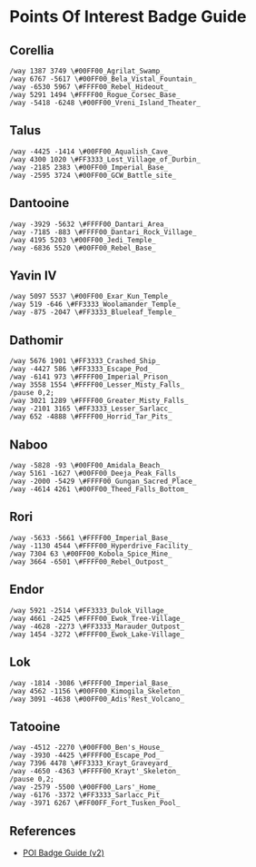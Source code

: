 # Points Of Interest Badge Guide

## Corellia

```text
/way 1387 3749 \#00FF00_Agrilat_Swamp_
/way 6767 -5617 \#00FF00_Bela_Vistal_Fountain_
/way -6530 5967 \#FFFF00_Rebel_Hideout_
/way 5291 1494 \#FFFF00_Rogue_Corsec_Base_
/way -5418 -6248 \#00FF00_Vreni_Island_Theater_
```

## Talus

```text
/way -4425 -1414 \#00FF00_Aqualish_Cave_
/way 4300 1020 \#FF3333_Lost_Village_of_Durbin_
/way -2185 2383 \#00FF00_Imperial_Base_
/way -2595 3724 \#00FF00_GCW_Battle_site_
```

## Dantooine

```text
/way -3929 -5632 \#FFFF00_Dantari_Area_
/way -7185 -883 \#FFFF00_Dantari_Rock_Village_
/way 4195 5203 \#00FF00_Jedi_Temple_
/way -6836 5520 \#00FF00_Rebel_Base_
```

## Yavin IV

```text
/way 5097 5537 \#00FF00_Exar_Kun_Temple_
/way 519 -646 \#FF3333_Woolamander_Temple_
/way -875 -2047 \#FF3333_Blueleaf_Temple_
```

## Dathomir

```text
/way 5676 1901 \#FF3333_Crashed_Ship_
/way -4427 586 \#FF3333_Escape_Pod_
/way -6141 973 \#FFFF00_Imperial_Prison_
/way 3558 1554 \#FFFF00_Lesser_Misty_Falls_
/pause 0,2;
/way 3021 1289 \#FFFF00_Greater_Misty_Falls_
/way -2101 3165 \#FF3333_Lesser_Sarlacc_
/way 652 -4888 \#FFFF00_Horrid_Tar_Pits_
```

## Naboo

```text
/way -5828 -93 \#00FF00_Amidala_Beach_
/way 5161 -1627 \#00FF00_Deeja_Peak_Falls_
/way -2000 -5429 \#FFFF00_Gungan_Sacred_Place_
/way -4614 4261 \#00FF00_Theed_Falls_Bottom_
```

## Rori

```text
/way -5633 -5661 \#FFFF00_Imperial_Base_
/way -1130 4544 \#FFFF00_Hyperdrive_Facility_
/way 7304 63 \#00FF00_Kobola_Spice_Mine_
/way 3664 -6501 \#FFFF00_Rebel_Outpost_
```

## Endor

```
/way 5921 -2514 \#FF3333_Dulok_Village_
/way 4661 -2425 \#FFFF00_Ewok_Tree-Village_
/way -4628 -2273 \#FF3333_Marauder_Outpost_
/way 1454 -3272 \#FFFF00_Ewok_Lake-Village_
```

## Lok

```text
/way -1814 -3086 \#FFFF00_Imperial_Base_
/way 4562 -1156 \#00FF00_Kimogila_Skeleton_
/way 3091 -4638 \#00FF00_Adis'Rest_Volcano_
```

## Tatooine

```text
/way -4512 -2270 \#00FF00_Ben's_House_
/way -3930 -4425 \#FFFF00_Escape_Pod_
/way 7396 4478 \#FF3333_Krayt_Graveyard_
/way -4650 -4363 \#FFFF00_Krayt'_Skeleton_
/pause 0,2;
/way -2579 -5500 \#00FF00_Lars'_Home_
/way -6176 -3372 \#FF3333_Sarlacc_Pit_
/way -3971 6267 \#FF00FF_Fort_Tusken_Pool_
```


## References

* [POI Badge Guide (v2)](https://www.swgemu.com/forums/showthread.php?t=238675&p=1665287&viewfull=1#post1665287)

